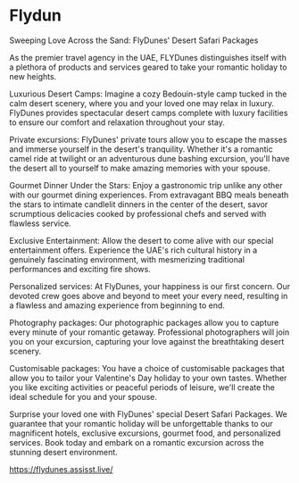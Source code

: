 # Flydun
Sweeping Love Across the Sand: FlyDunes'  Desert Safari Packages

As the premier travel agency in the UAE, FLYDunes distinguishes itself with a plethora of products and services geared to take your romantic holiday to new heights.
	
Luxurious Desert Camps: 
Imagine a cozy Bedouin-style camp tucked in the calm desert scenery, where you and your loved one may relax in luxury. FlyDunes provides spectacular desert camps complete with luxury facilities to ensure our comfort and relaxation throughout your stay.

Private excursions:
 FlyDunes' private tours allow you to escape the masses and immerse yourself in the desert's tranquility. Whether it's a romantic camel ride at twilight or an adventurous dune bashing excursion, you'll have the desert all to yourself to make amazing memories with your spouse.

Gourmet Dinner Under the Stars:
 Enjoy a gastronomic trip unlike any other with our gourmet dining experiences. From extravagant BBQ meals beneath the stars to intimate candlelit dinners in the center of the desert, savor scrumptious delicacies cooked by professional chefs and served with flawless service.

Exclusive Entertainment: 
Allow the desert to come alive with our special entertainment offers. Experience the UAE's rich cultural history in a genuinely fascinating environment, with mesmerizing traditional performances and exciting fire shows.

Personalized services: 
At FlyDunes, your happiness is our first concern. Our devoted crew goes above and beyond to meet your every need, resulting in a flawless and amazing experience from beginning to end.

Photography packages:
Our photographic packages allow you to capture every minute of your romantic getaway. Professional photographers will join you on your excursion, capturing your love against the breathtaking desert scenery.

Customisable packages:
You have a choice of customisable packages that allow you to tailor your Valentine's Day holiday to your own tastes. Whether you like exciting activities or peaceful periods of leisure, we'll create the ideal schedule for you and your spouse.

Surprise your loved one with FlyDunes' special Desert Safari Packages. We guarantee that your romantic holiday will be unforgettable thanks to our magnificent hotels, exclusive excursions, gourmet food, and personalized services. Book today and embark on a romantic excursion across the stunning desert environment.

https://flydunes.assisst.live/

